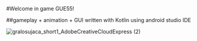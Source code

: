 #Welcome in game GUE55!

##gameplay + animation + GUI written with Kotlin using android studio IDE

![gralosujaca_short1_AdobeCreativeCloudExpress (2)](https://user-images.githubusercontent.com/77066408/169388579-7cca7fde-eeec-42c5-8d37-991ec08ad3eb.gif)
